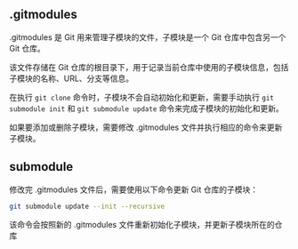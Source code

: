 ##  .gitmodules

.gitmodules 是 Git 用来管理子模块的文件，子模块是一个 Git 仓库中包含另一个 Git 仓库。

该文件存储在 Git 仓库的根目录下，用于记录当前仓库中使用的子模块信息，包括子模块的名称、URL、分支等信息。

在执行 `git clone` 命令时，子模块不会自动初始化和更新，需要手动执行 `git submodule init` 和 `git submodule update` 命令来完成子模块的初始化和更新。

如果要添加或删除子模块，需要修改 .gitmodules 文件并执行相应的命令来更新子模块。

## submodule

修改完 .gitmodules 文件后，需要使用以下命令更新 Git 仓库的子模块：

```sh
git submodule update --init --recursive
```

该命令会按照新的 .gitmodules 文件重新初始化子模块，并更新子模块所在的仓库

